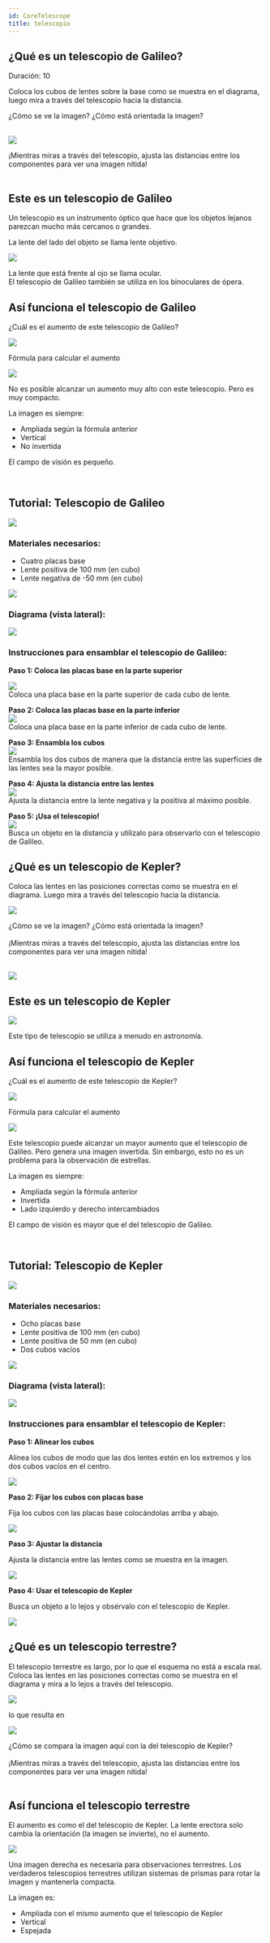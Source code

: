 ```yaml
---
id: CoreTelescope
title: telescopio
---
```

## ¿Qué es un telescopio de Galileo?
Duración: 10

Coloca los cubos de lentes sobre la base como se muestra en el diagrama, luego mira a través del telescopio hacia la distancia.

<div class="alert info">
¿Cómo se ve la imagen?  
¿Cómo está orientada la imagen?
</div><br/>

![](../IMAGES/MINIBOXNEW/22.png)

<div class="alert-success">
¡Mientras miras a través del telescopio, ajusta las distancias entre los componentes para ver una imagen nítida!
</div><br/>

## Este es un telescopio de Galileo

Un telescopio es un instrumento óptico que hace que los objetos lejanos parezcan mucho más cercanos o grandes.

La lente del lado del objeto se llama lente objetivo.

![](../IMAGES/MINIBOXNEW/23.png)

La lente que está frente al ojo se llama ocular.  
El telescopio de Galileo también se utiliza en los binoculares de ópera.

## Así funciona el telescopio de Galileo

¿Cuál es el aumento de este telescopio de Galileo?

![](../IMAGES/MINIBOXNEW/24.png)

Fórmula para calcular el aumento

![](../IMAGES/MINIBOX/UC2_minibox_19.png)

No es posible alcanzar un aumento muy alto con este telescopio. Pero es muy compacto.

<div class="alert-success">
La imagen es siempre:

* Ampliada según la fórmula anterior  
* Vertical  
* No invertida

El campo de visión es pequeño.
</div><br/>

## Tutorial: Telescopio de Galileo

![](../IMAGES/MINIBOXTUTORIAL/image5.gif)

### Materiales necesarios:
- Cuatro placas base  
- Lente positiva de 100 mm (en cubo)  
- Lente negativa de -50 mm (en cubo)

![](../IMAGES/MINIBOXTUTORIAL/image125.png)

### Diagrama (vista lateral):
![](../IMAGES/MINIBOXTUTORIAL/image4.png)

### Instrucciones para ensamblar el telescopio de Galileo:

**Paso 1: Coloca las placas base en la parte superior**

![](../IMAGES/MINIBOXTUTORIAL/image19.png)  
Coloca una placa base en la parte superior de cada cubo de lente.

**Paso 2: Coloca las placas base en la parte inferior**  
![](../IMAGES/MINIBOXTUTORIAL/image52.png)  
Coloca una placa base en la parte inferior de cada cubo de lente.

**Paso 3: Ensambla los cubos**  
![](../IMAGES/MINIBOXTUTORIAL/image18.png)  
Ensambla los dos cubos de manera que la distancia entre las superficies de las lentes sea la mayor posible.

**Paso 4: Ajusta la distancia entre las lentes**  
![](../IMAGES/MINIBOXTUTORIAL/image93.png)  
Ajusta la distancia entre la lente negativa y la positiva al máximo posible.

**Paso 5: ¡Usa el telescopio!**  
![](../IMAGES/MINIBOXTUTORIAL/image117.png)  
Busca un objeto en la distancia y utilízalo para observarlo con el telescopio de Galileo.

## ¿Qué es un telescopio de Kepler?

Coloca las lentes en las posiciones correctas como se muestra en el diagrama. Luego mira a través del telescopio hacia la distancia.

![](../IMAGES/MINIBOXNEW/25.png)

<div class="alert info">
¿Cómo se ve la imagen?  
¿Cómo está orientada la imagen?
</div><br/>

<div class="alert-success">
¡Mientras miras a través del telescopio, ajusta las distancias entre los componentes para ver una imagen nítida!
</div><br/>

![](../IMAGES/MINIBOXNEW/26.png)

## Este es un telescopio de Kepler

![](../IMAGES/MINIBOXNEW/27.png)

Este tipo de telescopio se utiliza a menudo en astronomía.

## Así funciona el telescopio de Kepler

¿Cuál es el aumento de este telescopio de Kepler?

![](../IMAGES/MINIBOXNEW/28.png)

Fórmula para calcular el aumento

![](../IMAGES/MINIBOX/UC2_minibox_23.png)

Este telescopio puede alcanzar un mayor aumento que el telescopio de Galileo. Pero genera una imagen invertida. Sin embargo, esto no es un problema para la observación de estrellas.

<div class="alert-success">
La imagen es siempre:

* Ampliada según la fórmula anterior  
* Invertida  
* Lado izquierdo y derecho intercambiados

El campo de visión es mayor que el del telescopio de Galileo.
</div><br/>

## Tutorial: Telescopio de Kepler

![](../IMAGES/MINIBOXTUTORIAL/image75.gif)

### Materiales necesarios:
- Ocho placas base  
- Lente positiva de 100 mm (en cubo)  
- Lente positiva de 50 mm (en cubo)  
- Dos cubos vacíos

![](../IMAGES/MINIBOXTUTORIAL/image127.png)

### Diagrama (vista lateral):

![](../IMAGES/MINIBOXTUTORIAL/image22.png)

### Instrucciones para ensamblar el telescopio de Kepler:

**Paso 1: Alinear los cubos**

Alinea los cubos de modo que las dos lentes estén en los extremos y los dos cubos vacíos en el centro.

![](../IMAGES/MINIBOXTUTORIAL/image13.png)

**Paso 2: Fijar los cubos con placas base**

Fija los cubos con las placas base colocándolas arriba y abajo.

![](../IMAGES/MINIBOXTUTORIAL/image76.png)

**Paso 3: Ajustar la distancia**

Ajusta la distancia entre las lentes como se muestra en la imagen.

![](../IMAGES/MINIBOXTUTORIAL/image59.png)

**Paso 4: Usar el telescopio de Kepler**

Busca un objeto a lo lejos y obsérvalo con el telescopio de Kepler.

![](../IMAGES/MINIBOXTUTORIAL/image110.png)

## ¿Qué es un telescopio terrestre?

El telescopio terrestre es largo, por lo que el esquema no está a escala real.  
Coloca las lentes en las posiciones correctas como se muestra en el diagrama y mira a lo lejos a través del telescopio.

![](../IMAGES/MINIBOXNEW/29.png)

lo que resulta en

![](../IMAGES/MINIBOXNEW/30.png)

<div class="alert info">
¿Cómo se compara la imagen aquí con la del telescopio de Kepler?
</div><br/>

<div class="alert-success">
¡Mientras miras a través del telescopio, ajusta las distancias entre los componentes para ver una imagen nítida!
</div><br/>

## Así funciona el telescopio terrestre

El aumento es como el del telescopio de Kepler. La lente erectora solo cambia la orientación (la imagen se invierte), no el aumento.

![](../IMAGES/MINIBOX/UC2_minibox_27.png)

Una imagen derecha es necesaria para observaciones terrestres. Los verdaderos telescopios terrestres utilizan sistemas de prismas para rotar la imagen y mantenerla compacta.


La imagen es:
* Ampliada con el mismo aumento que el telescopio de Kepler  
* Vertical  
* Espejada
